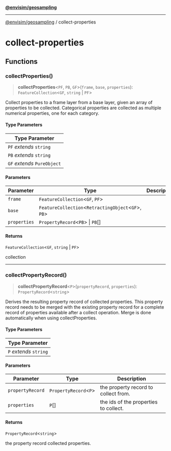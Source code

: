 [**@envisim/geosampling**](README.md)

---

[@envisim/geosampling](README.md) / collect-properties

# collect-properties

## Functions

### collectProperties()

> **collectProperties**\<`PF`, `PB`, `GF`\>(`frame`, `base`, `properties`): `FeatureCollection`\<`GF`, `string` \| `PF`\>

Collect properties to a frame layer from a base layer, given an
array of properties to be collected. Categorical properties are collected as
multiple numerical properties, one for each category.

#### Type Parameters

| Type Parameter              |
| --------------------------- |
| `PF` _extends_ `string`     |
| `PB` _extends_ `string`     |
| `GF` _extends_ `PureObject` |

#### Parameters

| Parameter    | Type                                                    | Description |
| ------------ | ------------------------------------------------------- | ----------- |
| `frame`      | `FeatureCollection`\<`GF`, `PF`\>                       |             |
| `base`       | `FeatureCollection`\<`RetractingObject`\<`GF`\>, `PB`\> |             |
| `properties` | `PropertyRecord`\<`PB`\> \| `PB`[]                      |             |

#### Returns

`FeatureCollection`\<`GF`, `string` \| `PF`\>

collection

---

### collectPropertyRecord()

> **collectPropertyRecord**\<`P`\>(`propertyRecord`, `properties`): `PropertyRecord`\<`string`\>

Derives the resulting property record of collected properties.
This property record needs to be merged with the existing
property record for a complete record of properties available
after a collect operation. Merge is done automatically when
using collectProperties.

#### Type Parameters

| Type Parameter         |
| ---------------------- |
| `P` _extends_ `string` |

#### Parameters

| Parameter        | Type                    | Description                           |
| ---------------- | ----------------------- | ------------------------------------- |
| `propertyRecord` | `PropertyRecord`\<`P`\> | the property record to collect from.  |
| `properties`     | `P`[]                   | the ids of the properties to collect. |

#### Returns

`PropertyRecord`\<`string`\>

the property record collected properties.
